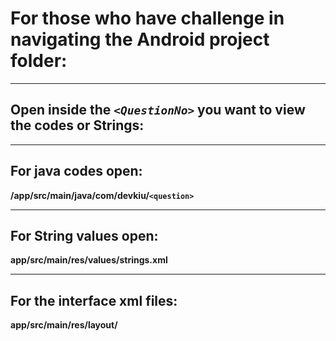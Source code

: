 # For those who have challenge in navigating the Android project folder:
--------------------------------------------------------------------
## Open inside the *`<QuestionNo>`* you want to view the codes or Strings:  


--------------------
## For java codes open:
**/app/src/main/java/com/devkiu/`<question>`**  


---------------------------
## For String values open:
**app/src/main/res/values/strings.xml**

 
  ------------------------------
 ## For the interface xml files:
**app/src/main/res/layout/**
